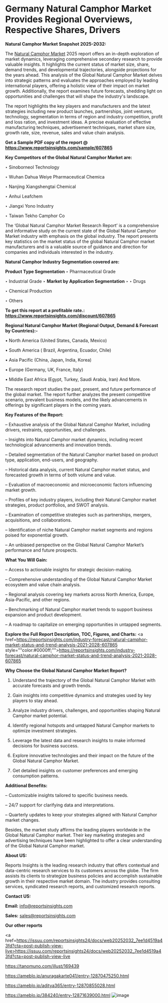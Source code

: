 # Germany Natural Camphor Market Provides Regional Overviews, Respective Shares, Drivers

<strong>Natural Camphor Market Snapshot 2025-2032:</strong>

The <a href=https://www.reportsinsights.com/sample/607865>Natural Camphor Market</a> 2025 report offers an in-depth exploration of market dynamics, leveraging comprehensive secondary research to provide valuable insights. It highlights the current status of market size, share, demand trends, and developmental trajectories, alongside projections for the years ahead. This analysis of the Global Natural Camphor Market delves into strategic patterns and evaluates the approaches employed by leading international players, offering a holistic view of their impact on market growth. Additionally, the report examines future forecasts, shedding light on opportunities and challenges that will shape the industry's landscape.

The report highlights the key players and manufacturers and the latest strategies including new product launches, partnerships, joint ventures, technology, segmentation in terms of region and industry competition, profit and loss ration, and investment ideas. A precise evaluation of effective manufacturing techniques, advertisement techniques, market share size, growth rate, size, revenue, sales and value chain analysis.

<strong>Get a Sample PDF copy of the report @ <a href=https://www.reportsinsights.com/sample/607865 style=color:#0000ff;>https://www.reportsinsights.com/sample/607865</a></strong>

<strong>Key Competitors of the Global Natural Camphor Market are:</strong>

‣ Sinoborneol Technology

‣ Wuhan Dahua Weiye Pharmaceutical Chemica

‣ Nanjing Xiangshengtai Chemical

‣ Anhui Leafchem

‣ Jiangxi Yono Industry

‣ Taiwan Tekho Camphor Co

The ‘Global Natural Camphor Market Research Report’ is a comprehensive and informative study on the current state of the Global Natural Camphor Market industry with emphasis on the global industry. The report presents key statistics on the market status of the global Natural Camphor market manufacturers and is a valuable source of guidance and direction for companies and individuals interested in the industry.

<strong>Natural Camphor Industry Segmentation covered are:</strong>

<strong>Product Type Segmentation</strong>
‣
Pharmaceutical Grade

‣ Industrial Grade
‣ 
<strong>Market by Application Segmentation</strong>
‣
‣  Drugs

‣ Chemical Production

‣ Others

<strong>To get this report at a profitable rate.: <a href=https://www.reportsinsights.com/discount/607865 style=color:#0000ff;>https://www.reportsinsights.com/discount/607865</a></strong>

<strong>Regional Natural Camphor Market (Regional Output, Demand &amp; Forecast by Countries):-</strong>

• North America (United States, Canada, Mexico)

• South America ( Brazil, Argentina, Ecuador, Chile)

• Asia Pacific (China, Japan, India, Korea)

• Europe (Germany, UK, France, Italy)

• Middle East Africa (Egypt, Turkey, Saudi Arabia, Iran) And More.

The research report studies the past, present, and future performance of the global market. The report further analyzes the present competitive scenario, prevalent business models, and the likely advancements in offerings by significant players in the coming years.

<strong>Key Features of the Report:</strong>

– Exhaustive analysis of the Global Natural Camphor Market, including drivers, restraints, opportunities, and challenges.

– Insights into Natural Camphor market dynamics, including recent technological advancements and innovation trends.

– Detailed segmentation of the Natural Camphor market based on product type, application, end-users, and geography.

– Historical data analysis, current Natural Camphor market status, and forecasted growth in terms of both volume and value.

– Evaluation of macroeconomic and microeconomic factors influencing market growth.

– Profiles of key industry players, including their Natural Camphor market strategies, product portfolios, and SWOT analysis.

– Examination of competitive strategies such as partnerships, mergers, acquisitions, and collaborations.

– Identification of niche Natural Camphor market segments and regions poised for exponential growth.

– An unbiased perspective on the Global Natural Camphor Market’s performance and future prospects.

<strong>What You Will Gain:</strong>

– Access to actionable insights for strategic decision-making.

– Comprehensive understanding of the Global Natural Camphor Market ecosystem and value chain analysis.

– Regional analysis covering key markets across North America, Europe, Asia-Pacific, and other regions.

– Benchmarking of Natural Camphor market trends to support business expansion and product development.

– A roadmap to capitalize on emerging opportunities in untapped segments.

<strong>Explore the Full Report Description, TOC, Figures, and Charts:</strong>
<a href=https://reportsinsights.com/industry-forecast/natural-camphor-market-status-and-trend-analysis-2021-2028-607865 style=""color:#0000ff;"">https://reportsinsights.com/industry-forecast/natural-camphor-market-status-and-trend-analysis-2021-2028-607865</a>

<strong>Why Choose the Global Natural Camphor Market Report?</strong>

1. Understand the trajectory of the Global Natural Camphor Market with accurate forecasts and growth trends.

2. Gain insights into competitive dynamics and strategies used by key players to stay ahead.

3. Analyze industry drivers, challenges, and opportunities shaping Natural Camphor market potential.

4. Identify regional hotspots and untapped Natural Camphor markets to optimize investment strategies.

5. Leverage the latest data and research insights to make informed decisions for business success.

6. Explore innovative technologies and their impact on the future of the Global Natural Camphor Market.

7. Get detailed insights on customer preferences and emerging consumption patterns.

<strong>Additional Benefits:</strong>

– Customizable insights tailored to specific business needs.

– 24/7 support for clarifying data and interpretations.

– Quarterly updates to keep your strategies aligned with Natural Camphor market changes.

Besides, the market study affirms the leading players worldwide in the Global Natural Camphor market. Their key marketing strategies and advertising techniques have been highlighted to offer a clear understanding of the Global Natural Camphor market.

<strong><strong>About US</strong>:</strong>

Reports Insights is the leading research industry that offers contextual and data-centric research services to its customers across the globe. The firm assists its clients to strategize business policies and accomplish sustainable growth in their respective market domain. The industry provides consulting services, syndicated research reports, and customized research reports.

<strong>Contact US:</strong>

<p class=><b>Email:</b> <a href=mailto:info@reportsinsights.com>info@reportsinsights.com</a></p>
<p class=><b>Sales:</b> <a href=mailto:sales@reportsinsights.com>sales@reportsinsights.com</a></p>

<strong>Our other reports</strong>

<a href=https://issuu.com/reportsinsights24/docs/web20252032_7ee1d4519a43fd?cta=post-publish-view-live>https://issuu.com/reportsinsights24/docs/web20252032_7ee1d4519a43fd?cta=post-publish-view-live</a>

<a href=https://tanomuno.com/illust/169439>https://tanomuno.com/illust/169439</a>

<a href=https://ameblo.jp/anuragakarte041/entry-12870475250.html>https://ameblo.jp/anuragakarte041/entry-12870475250.html</a>

<a href=https://ameblo.jp/aditya365/entry-12870855028.html>https://ameblo.jp/aditya365/entry-12870855028.html</a>

<a href=https://ameblo.jp/384240/entry-12871639000.html>https://ameblo.jp/384240/entry-12871639000.html</a>
![image](https://github.com/user-attachments/assets/72765f5b-dd7c-4611-8e35-5f9407799797)
